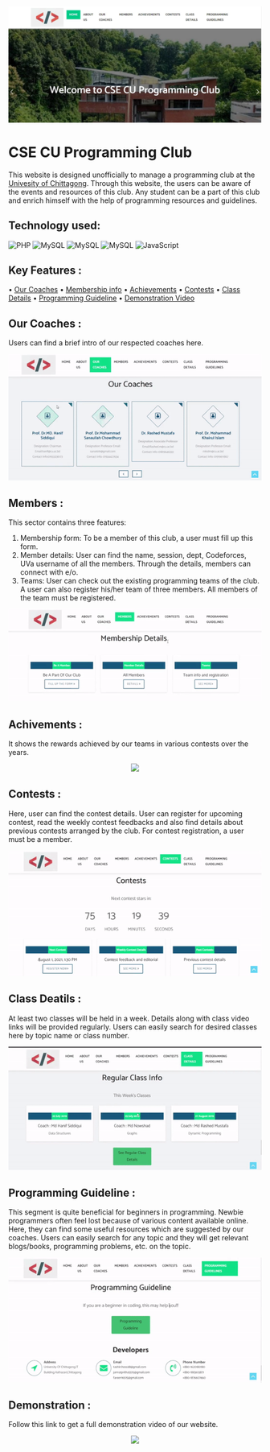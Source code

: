 
<p align="center">
<img src="https://github.com/Kingsman-Service/Programming-Club-Website/blob/main/homepage.JPG">
</p>

# CSE CU Programming Club
This website is designed unofficially to manage a programming club at the [Univesity of Chittagong](https://cu.ac.bd/). Through this website, the users can be aware of the events and resources of this club. Any student can be a part of this club and enrich himself with the help of programming resources and guidelines.
## Technology used:

<img alt="PHP" src="https://img.shields.io/badge/PHP-777BB4?style=for-the-badge&logo=php&logoColor=white"/>  <img alt="MySQL" src="https://img.shields.io/badge/MySQL-00000F?style=for-the-badge&logo=mysql&logoColor=white"/> <img alt="MySQL" src="https://img.shields.io/badge/HTML-239120?style=for-the-badge&logo=html5&logoColor=white"/> <img alt="MySQL" src="https://img.shields.io/badge/CSS-239120?&style=for-the-badge&logo=css3&logoColor=white"/> <img alt="JavaScript" src="https://img.shields.io/badge/JavaScript-323330?style=for-the-badge&logo=javascript&logoColor=F7DF1E"/>

## Key Features :

• [Our Coaches](https://github.com/Kingsman-Service/Programming-Club-Website#our-coaches-) • [Membership info](https://github.com/Kingsman-Service/Programming-Club-Website#members-) • [Achievements](https://github.com/Kingsman-Service/Programming-Club-Website#achivements-) • [Contests](https://github.com/Kingsman-Service/Programming-Club-Website#contests-) • [Class Details](https://github.com/Kingsman-Service/Programming-Club-Website#class-deatils-) • [Programming Guideline](https://github.com/Kingsman-Service/Programming-Club-Website#programming-guideline-) • [Demonstration Video](https://github.com/Kingsman-Service/Programming-Club-Website#demonstration-)


## Our Coaches : 
Users can find a brief intro of our respected coaches here. 
<p align="center">
<img src="https://github.com/Kingsman-Service/Programming-Club-Website/blob/main/gifs/coaches(2).gif">
</p>

## Members :
This sector contains three features:

 1.  Membership form: To be a member of this club, a user must fill up this form.
 2.  Member details: User can find the name, session, dept, Codeforces, UVa username of all the members.  Through the details, members can connect with e/o. 
 3. Teams: User can check out the existing programming teams of the club. A user can also register his/her team of three members. All members of the team must be registered. 
<p align="center">
<img src="https://github.com/Kingsman-Service/Programming-Club-Website/blob/main/gifs/members.gif">
</p>

## Achivements : 
It shows the rewards achieved by our teams in various contests over the years.
<p align="center">
<img src="https://github.com/Kingsman-Service/Programming-Club-Website/blob/main/gifs/achievements.gif">
</p>

## Contests :
Here, user can find the contest details. User can register for upcoming contest, read the weekly contest feedbacks and also find details about previous contests arranged by the club. For contest registration, a user must be a member.
<p align="center">
<img src="https://github.com/Kingsman-Service/Programming-Club-Website/blob/main/gifs/contest.gif">
</p>

## Class Deatils : 
At least two classes will be held in a week. Details along with class video links will be provided regularly. Users can easily search for desired classes here by topic name or class number. 
<p align="center">
<img src="https://github.com/Kingsman-Service/Programming-Club-Website/blob/main/gifs/classes.gif">
</p>

## Programming Guideline :
This segment is quite beneficial for beginners in programming. Newbie programmers often feel lost because of various content available online. Here, they can find some useful resources which are suggested by our coaches. Users can easily search for any topic and they will get relevant blogs/books, programming problems, etc. on the topic.
<p align="center">
<img src="https://github.com/Kingsman-Service/Programming-Club-Website/blob/main/gifs/programming_guideline.gif">
</p>

## Demonstration :

Follow this link to get a full demonstration video of our website. 

<p align="center">
<img src="https://drive.google.com/file/d/1NxA15FOziHulFMtie0rlWilkSwXBEPxN/view?usp=sharing">
</p>
